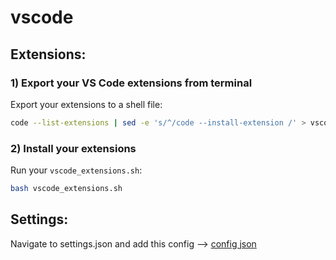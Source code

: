 # vscode

## Extensions:

### 1) Export your VS Code extensions from terminal
Export your extensions to a shell file:

```sh
code --list-extensions | sed -e 's/^/code --install-extension /' > vscode_extensions.sh
```

### 2) Install your extensions

Run your `vscode_extensions.sh`:

```sh
bash vscode_extensions.sh
```

## Settings:

Navigate to settings.json and add this config --> [config json](https://github.com/AlberErre/vscode-import-export/blob/master/settings.json)
